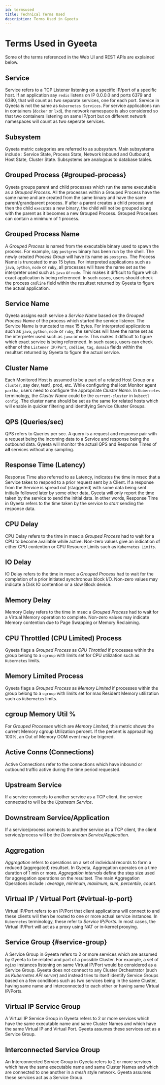 ```yaml
---
id: termsused
title: Technical Terms Used
description: Terms Used in Gyeeta
---
```


# Terms Used in Gyeeta

Some of the terms referenced in the Web UI and REST APIs are explained below. 

<div class="card-demo">

<div class="card">
<div class="card__header">

## Service

</div>

<div class="card__body">
<p>
Service refers to a TCP Listener listening on a specific IP/port of a specific host. If an application say <code>redis</code> listens on IP 0.0.0.0 and ports 6379 and 6380, that will count as two separate services, one for each port. Service in Gyeeta is not the same as <code>Kubernetes Services</code>. For service applications run in containers (<code>docker</code> or <code>lxd</code>), the network namespace is also considered so that two containers listening on same IP/port but on different network namespaces will count as two seperate services.
</p>
</div>
</div>
<div style={{ marginTop : 20 }}> </div>

<div class="card">
<div class="card__header">

## Subsystem

</div>

<div class="card__body">
<p>
Gyeeta metric categories are referred to as <i>subsystem</i>. Main subsystems include : Service State, Process State, Network Inbound and Outbound, Host State, Cluster State. Subsystems are analogous to database tables.
</p>
</div>
</div>
<div style={{ marginTop : 20 }}> </div>

<div class="card">
<div class="card__header">

## Grouped Process {#grouped-process}

</div>

<div class="card__body">
<p>
Gyeeta groups parent and child processes which run the same executable as a <i>Grouped Process</i>. All the processes within a Grouped Process have the same name and are created from the same binary and have the same parent/grandparent process. If after a parent creates a child process and then the child <code>exec</code>utes a new binary, the child will not be grouped along with the parent as it becomes a new Grouped Process. Grouped Processes can contain a minimum of 1 process.
</p>
</div>
</div>
<div style={{ marginTop : 20 }}> </div>

<div class="card">
<div class="card__header">

## Grouped Process Name

</div>

<div class="card__body">
<p>
A <i>Grouped Process</i> is named from the executable binary used to spawn the process. For example, say <code>postgres</code> binary has been run by the shell. The newly created <i>Process Group</i> will have its name as <code>postgres</code>. The Process Name is truncated to max 15 bytes. For interpreted applications such as <code>java</code>, <code>python</code>, <code>node</code> or <code>ruby</code>, all processes will have the name set as the interpreter used such as <code>java</code> or <code>node</code>. This makes it difficult to figure which exact application is being referenced. In such cases, users should check the process <code>cmdline</code> field within the resultset returned by Gyeeta to figure the actual application.
</p>
</div>
</div>
<div style={{ marginTop : 20 }}> </div>

<div class="card">
<div class="card__header">

## Service Name

</div>

<div class="card__body">
<p>
Gyeeta assigns each service a <i>Service Name</i> based on the <i>Grouped Process Name</i> of the process which started the service listener. The Service Name is truncated to max 15 bytes. For interpreted applications such as <code>java</code>, <code>python</code>, <code>node</code> or <code>ruby</code>, the services will have the name set as the interpreter used such as <code>java</code> or <code>node</code>. This makes it difficult to figure which exact service is being referenced. In such cases, users can check either of the <code>Listener IP/Port</code>, <code>cmdline</code>, <code>tag</code>, <code>domain</code> fields within the resultset returned by Gyeeta to figure the actual service.

</p>
</div>
</div>
<div style={{ marginTop : 20 }}> </div>



<div class="card">
<div class="card__header">

## Cluster Name

</div>

<div class="card__body">
<p>
Each Monitored Host is assumed to be a part of a related Host Group or a <code>cluster</code>, say dev, test1, prod, etc. While configuring theHost Monitor agent <code>partha</code>, users need to 
configure the appropriate <i>Cluster Name</i>. In <code>Kubernetes</code> terminology, the <i>Cluster Name</i> could be the <code>current-cluster</code> in <code>kubectl config</code>. The cluster
name should be set as the same for related hosts which will enable in quicker filtering and identifying Service Cluster Groups.
</p>
</div>
</div>
<div style={{ marginTop : 20 }}> </div>

<div class="card">
<div class="card__header">

## QPS (Queries/sec)

</div>

<div class="card__body">
<p>
QPS refers to Queries per sec. A query is a request and response pair with a request being the incoming data to a Service and response being the outbound data.
Gyeeta will monitor the actual QPS and Response Times of <strong>all</strong> services without any sampling.
</p>
</div>
</div>
<div style={{ marginTop : 20 }}> </div>

<div class="card">
<div class="card__header">

## Response Time (Latency)

</div>

<div class="card__body">
<p>
Response Time also referred to as Latency, indicates the time in msec that a Service takes to respond to a prior request sent by a Client. If a response from the
Service is spread out (staggered) with some data being sent initially followed later by some other data, Gyeeta will only report the time taken by the service
to send the initial data. In other words, Response Time in Gyeeta refers to the time taken by the service to <i>start</i> sending the response data.
</p>
</div>
</div>
<div style={{ marginTop : 20 }}> </div>


<div class="card">
<div class="card__header">

## CPU Delay

</div>

<div class="card__body">
<p>
CPU Delay refers to the time in msec a <i>Grouped Process</i> had to wait for a CPU to become available while active. Non-zero values give an indication of either CPU contention or CPU Resource Limits such as <code>Kubernetes Limits</code>.
</p>
</div>
</div>
<div style={{ marginTop : 20 }}> </div>

<div class="card">
<div class="card__header">

## IO Delay

</div>

<div class="card__body">
<p>
IO Delay refers to the time in msec a <i>Grouped Process</i> had to wait for the completion of a prior initiated synchronous block I/O. Non-zero values may indicate a Disk IO contention or a slow Block device.
</p>
</div>
</div>
<div style={{ marginTop : 20 }}> </div>

<div class="card">
<div class="card__header">

## Memory Delay

</div>

<div class="card__body">
<p>
Memory Delay refers to the time in msec a <i>Grouped Process</i> had to wait for a Virtual Memory operation to complete. Non-zero values may indicate Memory contention due to Page Swapping or Memory Reclaiming.
</p>
</div>
</div>
<div style={{ marginTop : 20 }}> </div>

<div class="card">
<div class="card__header">

## CPU Throttled (CPU Limited) Process

</div>

<div class="card__body">
<p>
Gyeeta flags a <i>Grouped Process</i> as <i>CPU Throttled</i> if processes within the group belong to a <code>cgroup</code> with limits set for CPU utilization such as <code>Kubernetes</code> limits. 
</p>
</div>
</div>
<div style={{ marginTop : 20 }}> </div>

<div class="card">
<div class="card__header">

## Memory Limited Process

</div>

<div class="card__body">
<p>
Gyeeta flags a <i>Grouped Process</i> as <i>Memory Limited</i> if processes within the group belong to a <code>cgroup</code> with limits set for max Resident Memory utilization such as <code>Kubernetes</code> limits.
</p>
</div>
</div>
<div style={{ marginTop : 20 }}> </div>

<div class="card">
<div class="card__header">

## cgroup Memory Util %

</div>

<div class="card__body">
<p>
For <i>Grouped Processes</i> which are <i>Memory Limited</i>, this metric shows the current Memory cgroup Utilization percent. If the percent is approaching 100%, 
an Out of Memory OOM event may be trigered. 
</p>
</div>
</div>
<div style={{ marginTop : 20 }}> </div>


<div class="card">
<div class="card__header">

## Active Conns (Connections)

</div>

<div class="card__body">
<p>
Active Connections refer to the connections which have inbound or outbound traffic active during the time period requested.
</p>
</div>
</div>
<div style={{ marginTop : 20 }}> </div>


<div class="card">
<div class="card__header">

## Upstream Service

</div>

<div class="card__body">
<p>
If a service connects to another service as a TCP client, the service connected to will be the <i>Upstream Service</i>.
</p>
</div>
</div>
<div style={{ marginTop : 20 }}> </div>

<div class="card">
<div class="card__header">

## Downstream Service/Application

</div>

<div class="card__body">
<p>
If a service/process connects to another service as a TCP client, the client service/process will be the <i>Downstream Service/Application</i>.
</p>
</div>
</div>
<div style={{ marginTop : 20 }}> </div>

<div class="card">
<div class="card__header">

## Aggregation

</div>

<div class="card__body">
<p>
<i>Aggregation</i> refers to operations on a set of individual records to form a reduced (aggregated) resultset. In Gyeeta, Aggregation operates on a time
duration of 1 min or more. <i>Aggregation intervals</i> define the step size used for aggregation operations on the resultset. The main Aggregation Operations include
: <i>average</i>, <i>minimum</i>, <i>maximum</i>, <i>sum</i>, <i>percentile</i>, <i>count</i>.
</p>
</div>
</div>
<div style={{ marginTop : 20 }}> </div>

<div class="card">
<div class="card__header">

## Virtual IP / Virtual Port {#virtual-ip-port}

</div>

<div class="card__body">
<p>
Virtual IP/Port refers to an IP/Port that client applications will connect to and these clients will then be routed to one or more actual service instances.
In <code>Kubernetes</code> terminology, these refer to <i>Service IP/Ports</i>. In most cases, the Virtual IP/Port will act as a proxy using NAT or in-kernel
proxying.
</p>
</div>
</div>
<div style={{ marginTop : 20 }}> </div>

<div class="card">
<div class="card__header">

## Service Group {#service-group}

</div>

<div class="card__body">
<p>
A Service Group in Gyeeta refers to 2 or more services which are assumed by Gyeeta to be related and part of a possible Cluster. 
For example, a set of <code>nginx</code> instances listening on same Virtual IP/Port would be considered as a Service Group. Gyeeta does not connect 
to any Cluster Orchestrator (such as <i>Kubernetes API server</i>) and instead tries to itself identify Service Groups based on a few conditions such as
two services being in the same Cluster, having same name and interconnected to each other or having same Virtual IP/Ports.
</p>
</div>
</div>
<div style={{ marginTop : 20 }}> </div>


<div class="card">
<div class="card__header">

## Virtual IP Service Group

</div>

<div class="card__body">
<p>
A Virtual IP Service Group in Gyeeta refers to 2 or more services which have the same executable name and same Cluster Names and which have the same 
Virtual IP and Virtual Port. Gyeeta assumes these services act as a Service Group.
</p>
</div>
</div>
<div style={{ marginTop : 20 }}> </div>


<div class="card">
<div class="card__header">

## Interconnected Service Group

</div>

<div class="card__body">
<p>
An Interconnected Service Group in Gyeeta refers to 2 or more services which have the same executable name and same Cluster Names and which are 
connected to one another in a <i>mesh</i> style network. Gyeeta assumes these services act as a Service Group.
</p>
</div>
</div>
<div style={{ marginTop : 20 }}> </div>



</div>


